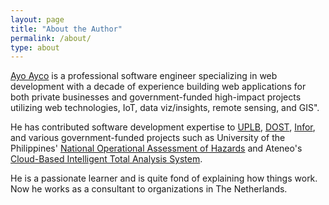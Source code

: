 ```yaml
---
layout: page
title: "About the Author"
permalink: /about/
type: about
---
```


[Ayo Ayco](https://ayco.io) is a professional software engineer specializing in web development with a decade of experience building web applications for both private businesses and government-funded high-impact projects utilizing web technologies, IoT, data viz/insights, remote sensing, and GIS".

He has contributed software development expertise to [UPLB](http://itc.uplb.edu.ph), [DOST](http://dost.gov.ph), [Infor](http://infor.com), and various government-funded projects such as University of the Philippines' [National Operational Assessment of Hazards](http://noah.up.edu.ph) and Ateneo's [Cloud-Based Intelligent Total Analysis System](http://v2.citas.ph).

He is a passionate learner and is quite fond of explaining how things work. Now he works as a consultant to organizations in The Netherlands.<!-- anywhere he wants with his beautiful wife, Jen, and adorable son, Kahel. -->
